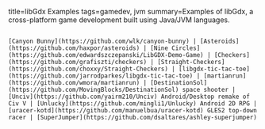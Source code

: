 title=libGdx Examples
tags=gamedev, jvm
summary=Examples of libGdx, a cross-platform game development built using Java/JVM languages.
~~~~~~

[Canyon Bunny](https://github.com/wlk/canyon-bunny) | [Asteroids](https://github.com/haxpor/asteroids) | [Nine Circles](https://github.com/edwardszczepanski/LibGDX-Demo-Game) | [Checkers](https://github.com/grafiszti/checkers) | [Straight-Checkers](https://github.com/choxxy/Straight-Checkers) | [libgdx-tic-tac-toe](https://github.com/jarrodparkes/libgdx-tic-tac-toe) | [martianrun](https://github.com/wmora/martianrun) | [DestinationSol](https://github.com/MovingBlocks/DestinationSol) space shooter | [Unciv](https://github.com/yairm210/Unciv) Android/Desktop remake of Civ V | [Unlucky](https://github.com/mingli1/Unlucky) Android 2D RPG | [uracer-kotd](https://github.com/manuelbua/uracer-kotd) GLES2 top-down racer | [SuperJumper](https://github.com/dsaltares/ashley-superjumper)

